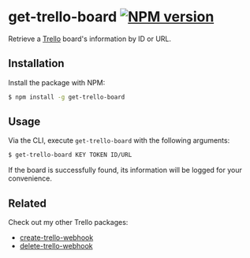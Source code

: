 # get-trello-board [![NPM version](http://img.shields.io/npm/v/get-trello-board.svg?style=flat-square)](https://www.npmjs.org/package/get-trello-board)

Retrieve a [Trello](https://trello.com) board's information by ID or URL.

## Installation

Install the package with NPM:

```bash
$ npm install -g get-trello-board
```

## Usage

Via the CLI, execute `get-trello-board` with the following arguments:

```bash
$ get-trello-board KEY TOKEN ID/URL
```

If the board is successfully found, its information will be logged for your convenience.

## Related

Check out my other Trello packages:

- [create-trello-webhook](https://github.com/lukehorvat/create-trello-webhook)
- [delete-trello-webhook](https://github.com/lukehorvat/delete-trello-webhook)
